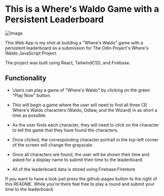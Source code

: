 # This is a Where's Waldo Game with a Persistent Leaderboard

![Image](wheres-waldo/src/Resources/Screencap/wheresWaldo.png)

This Web App is my shot at building a "Where's Waldo" game with a persistent leaderboard as a submission for The Odin Project's Where's Waldo JavaScript Project.

The project was built using React, TailwindCSS, and Firebase.

## Functionality

- Users can play a game of "Where's Waldo" by clicking on the green "Play Now" button.

- This will begin a game where the user will need to find all three (3) Where's Waldo characters (Waldo, Odlaw, and the Wizard) in as short a time as possible.

- As the user finds each character, they will need to click on the character to tell the game that they have found the characters.

- Once clicked, the corresponding character portrait in the top-left corner of the screen will change the grayscale.

- Once all characters are found, the user will be shown their time and asked for a display name to submit their time to the leaderboard.

- All of the leaderboard data is stored using Firebase Firestore

If you want to have a look just press the github-pages button to the right of this README. While you're there feel free to play a round and submit your time to the leaderboard.


